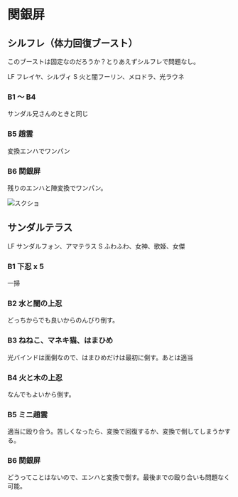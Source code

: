 # 関銀屏 

## シルフレ（体力回復ブースト）

このブーストは固定なのだろうか？とりあえずシルフレで問題なし。

LF フレイヤ、シルヴィ
S  火と闇フーリン、メロドラ、光ラウネ

### B1 〜 B4

サンダル兄さんのときと同じ

### B5 趙雲

変換エンハでワンパン

### B6 関銀屏

残りのエンハと陣変換でワンパン。

![スクショ](http://i.imgur.com/01bi9Gil.jpg)

## サンダルテラス

LF サンダルフォン、アマテラス
S  ふわふわ、女神、歌姫、女傑

### B1 下忍 x 5

一掃

### B2 水と闇の上忍

どっちからでも良いからのんびり倒す。

### B3 ねねこ、マネキ猫、はまひめ

光バインドは面倒なので、はまひめだけは最初に倒す。あとは適当

### B4 火と木の上忍

なんでもよいから倒す。

### B5 ミニ趙雲

適当に殴り合う。苦しくなったら、変換で回復するか、変換で倒してしまうかする。

### B6 関銀屏

どうってことはないので、エンハと変換で倒す。最後までの殴り合いも問題なく可能。


<!-- vim: set tw=90 filetype=markdown : -->

